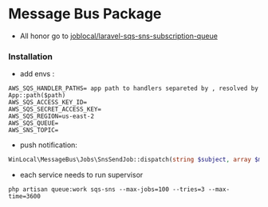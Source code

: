 # Message Bus Package

- All honor go to [joblocal/laravel-sqs-sns-subscription-queue](https://github.com/joblocal/laravel-sqs-sns-subscription-queue)

### Installation

- add envs :

```env
AWS_SQS_HANDLER_PATHS= app path to handlers separeted by , resolved by App::path($path)
AWS_SQS_ACCESS_KEY_ID=
AWS_SQS_SECRET_ACCESS_KEY=
AWS_SQS_REGION=us-east-2
AWS_SQS_QUEUE=
AWS_SNS_TOPIC=
```

- push notification:

```php
WinLocal\MessageBus\Jobs\SnsSendJob::dispatch(string $subject, array $message);
```

- each service needs to run supervisor

`php artisan queue:work sqs-sns --max-jobs=100 --tries=3 --max-time=3600`